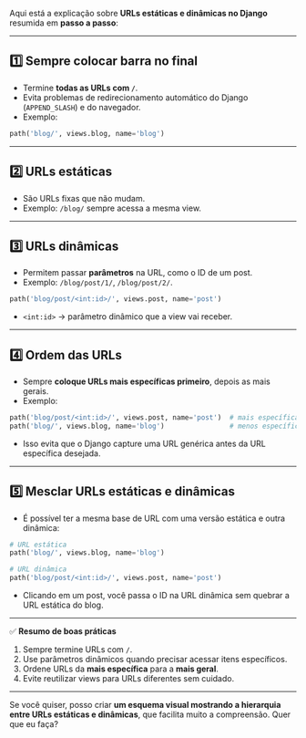 Aqui está a explicação sobre **URLs estáticas e dinâmicas no Django** resumida em **passo a passo**:

---

## 1️⃣ Sempre colocar barra no final

* Termine **todas as URLs com `/`**.
* Evita problemas de redirecionamento automático do Django (`APPEND_SLASH`) e do navegador.
* Exemplo:

```python
path('blog/', views.blog, name='blog')
```

---

## 2️⃣ URLs estáticas

* São URLs fixas que não mudam.
* Exemplo: `/blog/` sempre acessa a mesma view.

---

## 3️⃣ URLs dinâmicas

* Permitem passar **parâmetros** na URL, como o ID de um post.
* Exemplo: `/blog/post/1/`, `/blog/post/2/`.

```python
path('blog/post/<int:id>/', views.post, name='post')
```

* `<int:id>` → parâmetro dinâmico que a view vai receber.

---

## 4️⃣ Ordem das URLs

* Sempre **coloque URLs mais específicas primeiro**, depois as mais gerais.
* Exemplo:

```python
path('blog/post/<int:id>/', views.post, name='post')  # mais específica
path('blog/', views.blog, name='blog')                # menos específica
```

* Isso evita que o Django capture uma URL genérica antes da URL específica desejada.

---

## 5️⃣ Mesclar URLs estáticas e dinâmicas

* É possível ter a mesma base de URL com uma versão estática e outra dinâmica:

```python
# URL estática
path('blog/', views.blog, name='blog')  

# URL dinâmica
path('blog/post/<int:id>/', views.post, name='post')
```

* Clicando em um post, você passa o ID na URL dinâmica sem quebrar a URL estática do blog.

---

✅ **Resumo de boas práticas**

1. Sempre termine URLs com `/`.
2. Use parâmetros dinâmicos quando precisar acessar itens específicos.
3. Ordene URLs da **mais específica** para a **mais geral**.
4. Evite reutilizar views para URLs diferentes sem cuidado.

---

Se você quiser, posso criar **um esquema visual mostrando a hierarquia entre URLs estáticas e dinâmicas**, que facilita muito a compreensão. Quer que eu faça?
